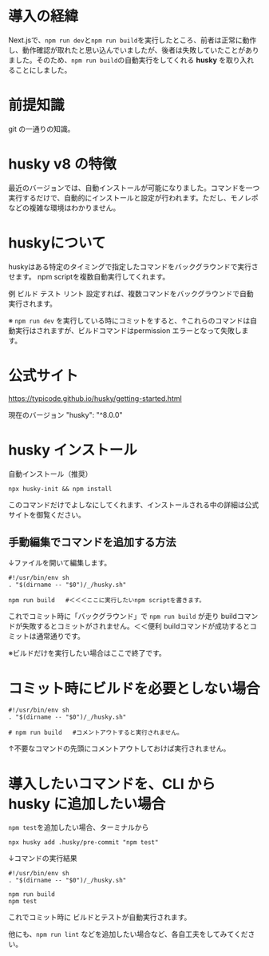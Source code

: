 <!--
title:   基本的な使い方 husky v8 コミット時に自動ビルド or 自動テスト 失敗時にコミットは実行されない。 成功時は通常通り。
tags:    husky
id:      217ae8fc036e605e0482
private: false
-->
# 導入の経緯

Next.jsで、`npm run dev`と`npm run build`を実行したところ、前者は正常に動作し、動作確認が取れたと思い込んでいましたが、後者は失敗していたことがありました。そのため、`npm run build`の自動実行をしてくれる **husky** を取り入れることにしました。



# 前提知識
git の一通りの知識。



# husky v8 の特徴

最近のバージョンでは、自動インストールが可能になりました。コマンドを一つ実行するだけで、自動的にインストールと設定が行われます。ただし、モノレポなどの複雑な環境はわかりません。



# huskyについて

huskyはある特定のタイミングで指定したコマンドをバックグラウンドで実行させます。
npm scriptを複数自動実行してくれます。

例
ビルド
テスト
リント
設定すれば、複数コマンドをバックグラウンドで自動実行されます。

※ `npm run dev` を実行している時にコミットをすると、↑これらのコマンドは自動実行はされますが、ビルドコマンドはpermission エラーとなって失敗します。



# 公式サイト

https://typicode.github.io/husky/getting-started.html

現在のバージョン
"husky": "^8.0.0"



# husky インストール

自動インストール（推奨）

```
npx husky-init && npm install

```

このコマンドだけでよしなにしてくれます、インストールされる中の詳細は公式サイトを御覧ください。



## 手動編集でコマンドを追加する方法

↓ファイルを開いて編集します。

```.husky\pre-commit
#!/usr/bin/env sh
. "$(dirname -- "$0")/_/husky.sh"

npm run build   #＜＜＜ここに実行したいnpm scriptを書きます。

```

これでコミット時に「バックグラウンド」で `npm run build` が走り
buildコマンドが失敗するとコミットがされません。＜＜便利
buildコマンドが成功するとコミットは通常通りです。

※ビルドだけを実行したい場合はここで終了です。



# コミット時にビルドを必要としない場合

```.husky\pre-commit
#!/usr/bin/env sh
. "$(dirname -- "$0")/_/husky.sh"

# npm run build   #コメントアウトすると実行されません。

```

↑不要なコマンドの先頭にコメントアウトしておけば実行されません。



# 導入したいコマンドを、CLI から husky に追加したい場合

`npm test`を追加したい場合、ターミナルから

```terminal
npx husky add .husky/pre-commit "npm test"

```

↓コマンドの実行結果

```.husky\pre-commit
#!/usr/bin/env sh
. "$(dirname -- "$0")/_/husky.sh"

npm run build
npm test

```

これでコミット時に ビルドとテストが自動実行されます。

他にも、`npm run lint` などを追加したい場合など、各自工夫をしてみてください。